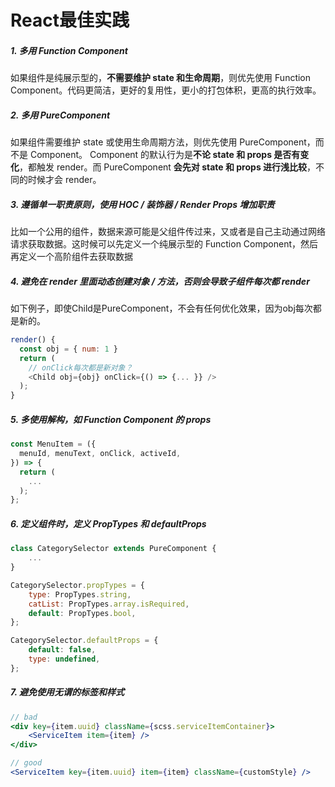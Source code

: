 # React最佳实践

##### 1. 多用 Function Component

如果组件是纯展示型的，**不需要维护 state 和生命周期**，则优先使用 Function Component。代码更简洁，更好的复用性，更小的打包体积，更高的执行效率。

##### 2. 多用 PureComponent

如果组件需要维护 state 或使用生命周期方法，则优先使用 PureComponent，而不是 Component。
Component 的默认行为是**不论 state 和 props 是否有变化**，都触发 render。而 PureComponent **会先对 state 和 props 进行浅比较**，不同的时候才会 render。

##### 3. 遵循单一职责原则，使用 HOC / 装饰器 / Render Props 增加职责

比如一个公用的组件，数据来源可能是父组件传过来，又或者是自己主动通过网络请求获取数据。这时候可以先定义一个纯展示型的 Function Component，然后再定义一个高阶组件去获取数据

##### 4. 避免在 render 里面动态创建对象 / 方法，否则会导致子组件每次都 render

如下例子，即使Child是PureComponent，不会有任何优化效果，因为obj每次都是新的。
```js
render() {
  const obj = { num: 1 }
  return (
    // onClick每次都是新对象？
    <Child obj={obj} onClick={() => {... }} />
  );
}
```

##### 5. 多使用解构，如 Function Component 的 props

```js
const MenuItem = ({
  menuId, menuText, onClick, activeId,
}) => {
  return (
    ...
  );
};
```

##### 6. 定义组件时，定义 PropTypes 和 defaultProps

```jsx
class CategorySelector extends PureComponent {
    ...
}

CategorySelector.propTypes = {
    type: PropTypes.string,
    catList: PropTypes.array.isRequired,
    default: PropTypes.bool,
};

CategorySelector.defaultProps = {
    default: false,
    type: undefined,
};
```

##### 7. 避免使用无谓的标签和样式

```jsx
// bad
<div key={item.uuid} className={scss.serviceItemContainer}>
    <ServiceItem item={item} />
</div>

// good
<ServiceItem key={item.uuid} item={item} className={customStyle} />

```

